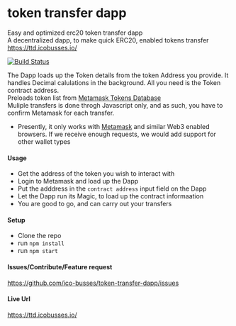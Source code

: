 # token transfer dapp
Easy and optimized erc20 token transfer dapp  
A decentralized dapp, to make quick ERC20, enabled tokens transfer  
https://ttd.icobusses.io/
  
  
[![Build Status](https://travis-ci.org/ico-busses/token-transfer-dapp.svg?branch=master)](https://travis-ci.org/ico-busses/token-transfer-dapp) 
  
The Dapp loads up the Token details from the token Address you provide. It handles Decimal calulations in the background.
All you need is the Token contract address.  
Preloads token list from [Metamask Tokens Database](https://github.com/MetaMask/eth-contract-metadata)  
Muliple transfers is done throgh Javascript only, and as such, you have to confirm Metamask for each transfer.
 
* Presently, it only works with [Metamask](htps://metamask.io) and similar Web3 enabled browsers. If we receive enough requests, we would add support for other wallet types

#### Usage  
- Get the address of the token you wish to interact with
- Login to Metamask and load up the Dapp
- Put the adddress in the `contract address` input field on the Dapp
- Let the Dapp run its Magic, to load up the contract informaation
- You are good to go, and can carry out your transfers

#### Setup  
- Clone the repo
- run `npm install`
- run `npm start`

#### Issues/Contribute/Feature request
https://github.com/ico-busses/token-transfer-dapp/issues
  


#### Live Url
https://ttd.icobusses.io/